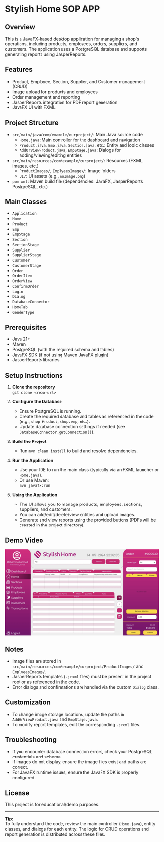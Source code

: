 # Stylish Home SOP APP

## Overview

This is a JavaFX-based desktop application for managing a shop's operations, including products, employees, orders, suppliers, and customers. The application uses a PostgreSQL database and supports generating reports using JasperReports.

## Features

- Product, Employee, Section, Supplier, and Customer management (CRUD)
- Image upload for products and employees
- Order management and reporting
- JasperReports integration for PDF report generation
- JavaFX UI with FXML

## Project Structure

- `src/main/java/com/example/ourproject/`: Main Java source code
  - `Home.java`: Main controller for the dashboard and navigation
  - `Product.java`, `Emp.java`, `Section.java`, etc.: Entity and logic classes
  - `AddOrViewProduct.java`, `EmpStage.java`: Dialogs for adding/viewing/editing entities
- `src/main/resources/com/example/ourproject/`: Resources (FXML, images, etc.)
  - `ProductImages/`, `EmplyeesImages/`: Image folders
  - `UI/`: UI assets (e.g., `noImage.png`)
- `pom.xml`: Maven build file (dependencies: JavaFX, JasperReports, PostgreSQL, etc.)

## Main Classes

- `Application`
- `Home`
- `Product`
- `Emp`
- `EmpStage`
- `Section`
- `SectionStage`
- `Supplier`
- `SupplierStage`
- `Customer`
- `CustomerStage`
- `Order`
- `OrderItem`
- `OrderView`
- `ConfirmOrder`
- `Login`
- `Dialog`
- `DatabaseConnector`
- `HomeTab`
- `GenderType`

## Prerequisites

- Java 21+
- Maven
- PostgreSQL (with the required schema and tables)
- JavaFX SDK (if not using Maven JavaFX plugin)
- JasperReports libraries

## Setup Instructions

1. **Clone the repository**  
   `git clone <repo-url>`

2. **Configure the Database**

   - Ensure PostgreSQL is running.
   - Create the required database and tables as referenced in the code (e.g., `shop.Product`, `shop.emp`, etc.).
   - Update database connection settings if needed (see `DatabaseConnector.getConnection()`).

3. **Build the Project**

   - Run `mvn clean install` to build and resolve dependencies.

4. **Run the Application**

   - Use your IDE to run the main class (typically via an FXML launcher or `Home.java`).
   - Or use Maven:  
     `mvn javafx:run`

5. **Using the Application**
   - The UI allows you to manage products, employees, sections, suppliers, and customers.
   - You can add/edit/delete/view entities and upload images.
   - Generate and view reports using the provided buttons (PDFs will be created in the project directory).

## Demo Video


[![Watch the demo](Screenshot.png)](https://drive.google.com/file/d/1zxZQuSgcSzBalzRfH0FaHMFGugekSdCe/view?usp=drive_link)

## Notes

- Image files are stored in `src/main/resources/com/example/ourproject/ProductImages/` and `EmplyeesImages/`.
- JasperReports templates (`.jrxml` files) must be present in the project root or as referenced in the code.
- Error dialogs and confirmations are handled via the custom `Dialog` class.

## Customization

- To change image storage locations, update the paths in `AddOrViewProduct.java` and `EmpStage.java`.
- To modify report templates, edit the corresponding `.jrxml` files.

## Troubleshooting

- If you encounter database connection errors, check your PostgreSQL credentials and schema.
- If images do not display, ensure the image files exist and paths are correct.
- For JavaFX runtime issues, ensure the JavaFX SDK is properly configured.

## License

This project is for educational/demo purposes.

---

**Tip:**  
To fully understand the code, review the main controller (`Home.java`), entity classes, and dialogs for each entity. The logic for CRUD operations and report generation is distributed across these files.
